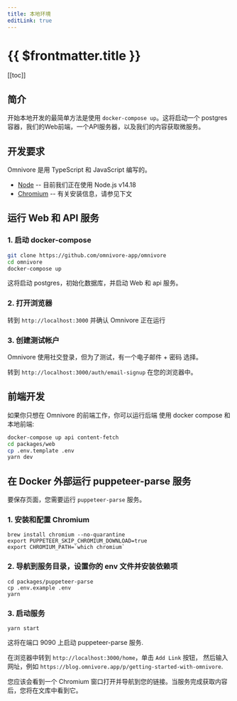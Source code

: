 ```yaml
---
title: 本地环境
editLink: true
---
```


# {{ $frontmatter.title }}

[[toc]]

## 简介

开始本地开发的最简单方法是使用 `docker-compose up`。这将启动一个 postgres 容器，我们的Web前端，一个API服务器，以及我们的内容获取微服务。

## 开发要求

Omnivore 是用 TypeScript 和 JavaScript 编写的。

- [Node](https://nodejs.org/) -- 目前我们正在使用 Node.js v14.18
- [Chromium](https://www.chromium.org/chromium-projects/) -- 有关安装信息，请参见下文

## 运行 Web 和 API 服务

### 1. 启动 docker-compose

```bash
git clone https://github.com/omnivore-app/omnivore
cd omnivore
docker-compose up
```

这将启动 postgres，初始化数据库，并启动 Web 和 api 服务。

### 2. 打开浏览器

转到 `http://localhost:3000` 并确认 Omnivore 正在运行

### 3. 创建测试帐户

Omnivore 使用社交登录，但为了测试，有一个电子邮件 + 密码 选择。

转到 `http://localhost:3000/auth/email-signup` 在您的浏览器中。

## 前端开发

如果你只想在 Omnivore 的前端工作，你可以运行后端
使用 docker compose 和本地前端:

```bash
docker-compose up api content-fetch
cd packages/web
cp .env.template .env
yarn dev
```

## 在 Docker 外部运行 puppeteer-parse 服务

要保存页面，您需要运行 `puppeteer-parse` 服务。

### 1. 安装和配置 Chromium

```
brew install chromium --no-quarantine
export PUPPETEER_SKIP_CHROMIUM_DOWNLOAD=true
export CHROMIUM_PATH=`which chromium`
```

### 2. 导航到服务目录，设置你的 env 文件并安装依赖项

```
cd packages/puppeteer-parse
cp .env.example .env
yarn
```

### 3. 启动服务

```
yarn start
```

这将在端口 9090 上启动 puppeteer-parse 服务.

在浏览器中转到 `http://localhost:3000/home`，单击 `Add Link` 按钮，
然后输入网址，例如 `https://blog.omnivore.app/p/getting-started-with-omnivore`.

您应该会看到一个 Chromium 窗口打开并导航到您的链接。当服务完成获取内容后，您将在文库中看到它。

